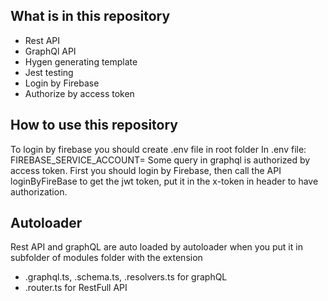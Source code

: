## What is in this repository
* Rest API
* GraphQl API
* Hygen generating template
* Jest testing
* Login by Firebase
* Authorize by access token
## How to use this repository
To login by firebase you should create .env file in root folder
In .env file:
FIREBASE_SERVICE_ACCOUNT=<your firebase-service-account>
Some query in graphql is authorized by access token. First you should login by Firebase, then call the API loginByFireBase to get the jwt token, put it in the x-token in header to have authorization.
## Autoloader
Rest API and graphQL are auto loaded by autoloader when you put it in subfolder of modules folder with the extension
* .graphql.ts, .schema.ts, .resolvers.ts for graphQL
* .router.ts for RestFull API